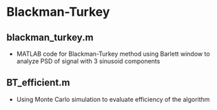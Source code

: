 # Blackman-Turkey

## blackman_turkey.m
- MATLAB code for Blackman-Turkey method using Barlett window to analyze PSD of signal with 3 sinusoid components

## BT_efficient.m
- Using Monte Carlo simulation to evaluate efficiency of the algorithm
